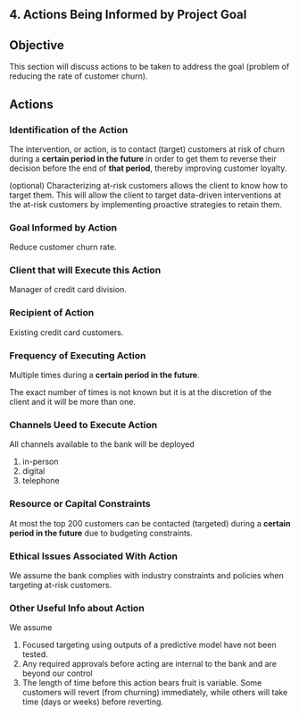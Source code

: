 ## 4. Actions Being Informed by Project Goal

## Objective

This section will discuss actions to be taken to address the goal (problem of reducing the rate of customer churn).

## Actions

### Identification of the Action

The intervention, or action, is to contact (target) customers at risk of churn during a **certain period in the future** in order to get them to reverse their decision before the end of **that period**, thereby improving customer loyalty.

(optional) Characterizing at-risk customers allows the client to know how to target them. This will allow the client to target data-driven interventions at the at-risk customers by implementing proactive strategies to retain them.

### Goal Informed by Action

Reduce customer churn rate.

### Client that will Execute this Action

Manager of credit card division.

### Recipient of Action

Existing credit card customers.

### Frequency of Executing Action

Multiple times during a **certain period in the future**.

The exact number of times is not known but it is at the discretion of the client and it will be more than one.

### Channels Ueed to Execute Action

All channels available to the bank will be deployed

1. in-person
2. digital
3. telephone

### Resource or Capital Constraints

At most the top 200 customers can be contacted (targeted) during a **certain period in the future** due to budgeting constraints.

### Ethical Issues Associated With Action

We assume the bank complies with industry constraints and policies when targeting at-risk customers.

### Other Useful Info about Action

We assume

1. Focused targeting using outputs of a predictive model have not been tested.
2. Any required approvals before acting are internal to the bank and are beyond our control
3. The length of time before this action bears fruit is variable. Some customers will revert (from churning) immediately, while others will take time (days or weeks) before reverting.
